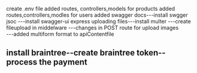 create .env file 
added routes, controllers,models for products
added routes,controllers,modles for users
added swagger docs---install swgger jsoc 
                  ---install swagger-ui express
uploading files---install multer
               ---create fileupload in middelware
               ---changes in POST route  for upload images   
               ---added multiform format to apiContentfile               
  ## install braintree--create braintree token--process the payment